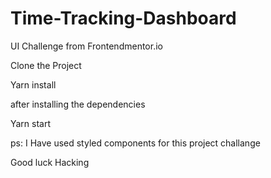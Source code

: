 # Time-Tracking-Dashboard
UI Challenge from Frontendmentor.io

Clone the Project

Yarn install

after installing the dependencies

Yarn start

ps: I Have used styled components for this project challange

Good luck Hacking
